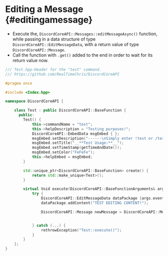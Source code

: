 Editing a Message {#editingamessage}
============
- Execute the, `DiscordCoreAPI::Messages::editMessageAsync()` function, while passing in a data structure of type `DiscordCoreAPI::EditMessageData`, with a return value of type `DiscordCoreAPI::Message`.
- Call the function with `.get()` added to the end in order to wait for its return value now.

```cpp
/// Test.hpp-Header for the "test" command.
/// https://github.com/RealTimeChris/DiscordCoreAPI

#pragma once

#include <Index.hpp>

namespace DiscordCoreAPI {

	class Test : public DiscordCoreAPI::BaseFunction {
	  public:
		Test() {
			this->commandName = "test";
			this->helpDescription = "Testing purposes!";
			DiscordCoreAPI::EmbedData msgEmbed { };
			msgEmbed.setDescription("------\nSimply enter !test or /test!\n------");
			msgEmbed.setTitle("__**Test Usage:**__");
			msgEmbed.setTimeStamp(getTimeAndDate());
			msgEmbed.setColor("FeFeFe");
			this->helpEmbed = msgEmbed;
		}

		std::unique_ptr<DiscordCoreAPI::BaseFunction> create() {
			return std::make_unique<Test>();
		}

		virtual Void execute(DiscordCoreAPI::BaseFunctionArguments& args) {
			try {
				DiscordCoreAPI::EditMessageData dataPackage {args.eventData};
				dataPackage.addContent("TEST EDITING CONTENT!");

				DiscordCoreAPI::Message newMessage = DiscordCoreAPI::Messages::editMessageAsync(dataPackage).get();


			} catch (...) {
				rethrowException("Test::execute()");
			}
		}
	};
}
```
